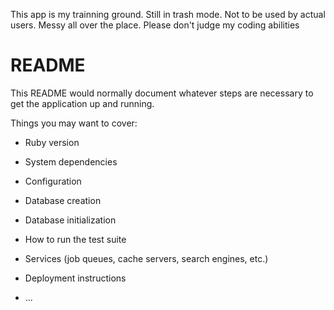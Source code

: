 This app is my trainning ground. Still in trash mode. Not to be used by actual users. Messy all over the place. Please don't judge my coding abilities 


# README

This README would normally document whatever steps are necessary to get the
application up and running.

Things you may want to cover:

* Ruby version

* System dependencies

* Configuration

* Database creation

* Database initialization

* How to run the test suite

* Services (job queues, cache servers, search engines, etc.)

* Deployment instructions

* ...
